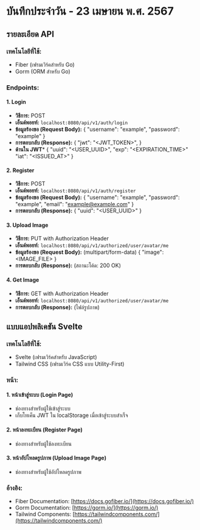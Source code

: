 # บันทึกประจำวัน - 23 เมษายน พ.ศ. 2567

## รายละเอียด API

### เทคโนโลยีที่ใช้:
- Fiber (เฟรมเวิร์คสำหรับ Go)
- Gorm (ORM สำหรับ Go)

### Endpoints:

#### 1. Login
- **วิธีการ:** POST
- **เอ็นด์พอยท์:** `localhost:8080/api/v1/auth/login`
- **ข้อมูลร้องขอ (Request Body):**
  {
    "username": "example",
    "password": "example"
  }
- **การตอบกลับ (Response):**
  {
    "jwt": "<JWT_TOKEN>",
  }
- **ด้านใน JWT***
    {
        "uuid": "<USER_UUID>",
        "exp": "<EXPIRATION_TIME>"
        "iat": "<ISSUED_AT>"
    }

#### 2. Register
- **วิธีการ:** POST
- **เอ็นด์พอยท์:** `localhost:8080/api/v1/auth/register`
- **ข้อมูลร้องขอ (Request Body):**
  {
    "username": "example",
    "password": "example",
    "email": "example@example.com"
  }
- **การตอบกลับ (Response):**
  {
    "uuid": "<USER_UUID>"
  }

#### 3. Upload Image
- **วิธีการ:** PUT with Authorization Header
- **เอ็นด์พอยท์:** `localhost:8080/api/v1/authorized/user/avatar/me`
- **ข้อมูลร้องขอ (Request Body):** (multipart/form-data)
  {
    "image": <IMAGE_FILE>
  }
- **การตอบกลับ (Response):** (สถานะโค้ด: 200 OK)

#### 4. Get Image
- **วิธีการ:** GET with Authorization Header
- **เอ็นด์พอยท์:** `localhost:8080/api/v1/authorized/user/avatar/me`
- **การตอบกลับ (Response):** (ไฟล์รูปภาพ)

## แบบแอปพลิเคชัน Svelte

### เทคโนโลยีที่ใช้:
- Svelte (เฟรมเวิร์คสำหรับ JavaScript)
- Tailwind CSS (เฟรมเวิร์ค CSS แบบ Utility-First)

### หน้า:

#### 1. หน้าเข้าสู่ระบบ (Login Page)
- ช่องทางสำหรับผู้ใช้เข้าสู่ระบบ
- เก็บโทเค็น JWT ใน localStorage เมื่อเข้าสู่ระบบสำเร็จ

#### 2. หน้าลงทะเบียน (Register Page)
- ช่องทางสำหรับผู้ใช้ลงทะเบียน

#### 3. หน้าอัปโหลดรูปภาพ (Upload Image Page)
- ช่องทางสำหรับผู้ใช้อัปโหลดรูปภาพ

### อ้างอิง:
- Fiber Documentation: [https://docs.gofiber.io/](https://docs.gofiber.io/)
- Gorm Documentation: [https://gorm.io/](https://gorm.io/)
- Tailwind Components: [https://tailwindcomponents.com/](https://tailwindcomponents.com/)
